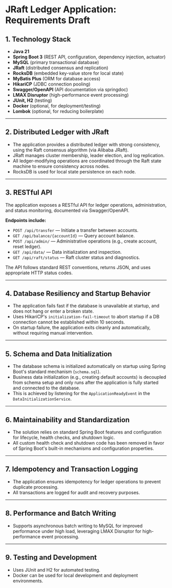 # JRaft Ledger Application: Requirements Draft

## 1. Technology Stack

- **Java 21**
- **Spring Boot 3** (REST API, configuration, dependency injection, actuator)
- **MySQL** (primary transactional database)
- **JRaft** (distributed consensus and replication)
- **RocksDB** (embedded key-value store for local state)
- **MyBatis Plus** (ORM for database access)
- **HikariCP** (JDBC connection pooling)
- **Swagger/OpenAPI** (API documentation via springdoc)
- **LMAX Disruptor** (high-performance event processing)
- **JUnit, H2** (testing)
- **Docker** (optional, for deployment/testing)
- **Lombok** (optional, for reducing boilerplate)

---

## 2. Distributed Ledger with JRaft

- The application provides a distributed ledger with strong consistency, using the Raft consensus algorithm (via Alibaba JRaft).
- JRaft manages cluster membership, leader election, and log replication.
- All ledger-modifying operations are coordinated through the Raft state machine to ensure consistency across nodes.
- RocksDB is used for local state persistence on each node.

---

## 3. RESTful API

The application exposes a RESTful API for ledger operations, administration, and status monitoring, documented via Swagger/OpenAPI.

**Endpoints include:**

- `POST /api/transfer` — Initiate a transfer between accounts.
- `GET /api/balance/{accountId}` — Query account balance.
- `POST /api/admin/` — Administrative operations (e.g., create account, reset ledger).
- `GET /api/data/` — Data initialization and inspection.
- `GET /api/raft/status` — Raft cluster status and diagnostics.

The API follows standard REST conventions, returns JSON, and uses appropriate HTTP status codes.

---

## 4. Database Resiliency and Startup Behavior

- The application fails fast if the database is unavailable at startup, and does not hang or enter a broken state.
- Uses HikariCP's `initialization-fail-timeout` to abort startup if a DB connection cannot be established within 10 seconds.
- On startup failure, the application exits cleanly and automatically, without requiring manual intervention.

---

## 5. Schema and Data Initialization

- The database schema is initialized automatically on startup using Spring Boot's standard mechanism (`schema.sql`).
- Business data initialization (e.g., creating default accounts) is decoupled from schema setup and only runs after the application is fully started and connected to the database.
- This is achieved by listening for the `ApplicationReadyEvent` in the `DataInitializationService`.

---

## 6. Maintainability and Standardization

- The solution relies on standard Spring Boot features and configuration for lifecycle, health checks, and shutdown logic.
- All custom health check and shutdown code has been removed in favor of Spring Boot's built-in mechanisms and configuration properties.

---

## 7. Idempotency and Transaction Logging

- The application ensures idempotency for ledger operations to prevent duplicate processing.
- All transactions are logged for audit and recovery purposes.

---

## 8. Performance and Batch Writing

- Supports asynchronous batch writing to MySQL for improved performance under high load, leveraging LMAX Disruptor for high-performance event processing.

---

## 9. Testing and Development

- Uses JUnit and H2 for automated testing.
- Docker can be used for local development and deployment environments. 